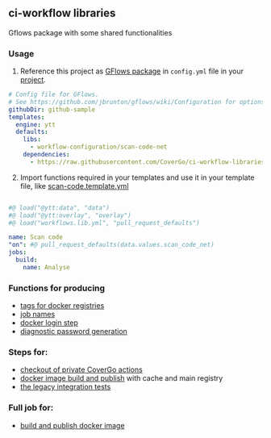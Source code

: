 ## ci-workflow libraries

Gflows package with some shared functionalities 

### Usage

1) Reference this project as [GFlows package](https://github.com/jbrunton/gflows/wiki/GFlows-Packages) in `config.yml` file in your [project](https://github.com/CoverGo/scan-code-net/blob/27fadbfe4910ae87ec747411eab5abf76ac66915/.gflows/config.yml). 

```yaml
# Config file for GFlows.
# See https://github.com/jbrunton/gflows/wiki/Configuration for options.
githubDir: github-sample
templates:
  engine: ytt
  defaults:
    libs:
      - workflow-configuration/scan-code-net
    dependencies:
      - https://raw.githubusercontent.com/CoverGo/ci-workflow-libraries/v1.1/.gflows
```
2) Import functions required in your templates and use it in your template file, like [scan-code.template.yml](https://github.com/CoverGo/scan-code-net/blob/27fadbfe4910ae87ec747411eab5abf76ac66915/.gflows/workflows/scan-code-net/scan-code-net.template.yml)
```yaml

#@ load("@ytt:data", "data")
#@ load("@ytt:overlay", "overlay")
#@ load("workflows.lib.yml", "pull_request_defaults")

name: Scan code
"on": #@ pull_request_defaults(data.values.scan_code_net)
jobs:
  build:
    name: Analyse
```

### Functions for producing
- [tags for docker registries](https://github.com/CoverGo/ci-workflow-libraries/blob/master/.gflows/libs/workflows.lib.yml#L39)
- [job names](https://github.com/CoverGo/ci-workflow-libraries/blob/master/.gflows/libs/workflows.lib.yml#L52)
- [docker login step](https://github.com/CoverGo/ci-workflow-libraries/blob/f8a0a9a2ecba53281412c3586d7feea3c5be33a6/.gflows/libs/workflows.lib.yml#L57)
- [diagnostic password generation](https://github.com/CoverGo/ci-workflow-libraries/blob/f8a0a9a2ecba53281412c3586d7feea3c5be33a6/.gflows/libs/workflows.lib.yml#L197)
### Steps for:
- [checkout of private CoverGo actions](https://github.com/CoverGo/ci-workflow-libraries/blob/f8a0a9a2ecba53281412c3586d7feea3c5be33a6/.gflows/libs/workflows.lib.yml#L81)
- [docker image build and publish](https://github.com/CoverGo/ci-workflow-libraries/blob/f8a0a9a2ecba53281412c3586d7feea3c5be33a6/.gflows/libs/workflows.lib.yml#L110) with cache and main registry
- [the legacy integration tests](https://github.com/CoverGo/ci-workflow-libraries/blob/f8a0a9a2ecba53281412c3586d7feea3c5be33a6/.gflows/libs/integration-tests-legacy-steps.lib.yml)
### Full job for:
- [build and publish docker image](https://github.com/CoverGo/ci-workflow-libraries/blob/master/.gflows/libs/workflows.lib.yml#L139)
 
